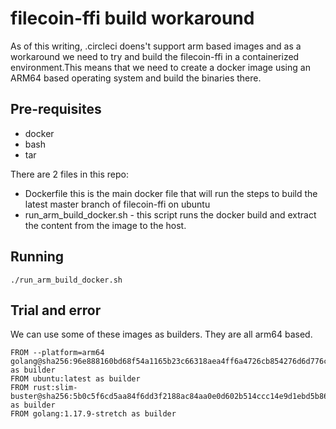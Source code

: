 # filecoin-ffi build workaround

As of this writing, .circleci doens't support arm based images and as a workaround we need to try and build the filecoin-ffi in a containerized environment.This means that we need to create a docker image using an ARM64 based operating system and build the binaries there.

## Pre-requisites
- docker
- bash
- tar

There are 2 files in this repo:
- Dockerfile this is the main docker file that will run the steps to build the latest master branch of filecoin-ffi on ubuntu
- run_arm_build_docker.sh - this script runs the docker build and extract the content from the image to the host.

## Running
```
./run_arm_build_docker.sh
```


## Trial and error
We can use some of these images as builders. They are all arm64 based.
```
FROM --platform=arm64 golang@sha256:96e888160bd68f54a1165b23c66318aea4ff6a4726cb854276d6d776c14b8978 as builder
FROM ubuntu:latest as builder
FROM rust:slim-buster@sha256:5b0c5f6cd5aa84f6dd3f2188ac84aa0e0d602b514ccc14e9d1ebd5b865aa7849 as builder
FROM golang:1.17.9-stretch as builder
```